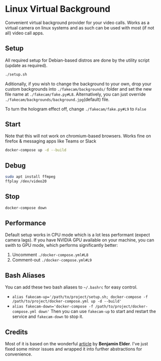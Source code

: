 # Linux Virtual Background
Convenient virtual background provider for your video calls. Works as a virtual camera
on linux systems and as such can be used with most (if not all) video call apps.

## Setup
All required setup for Debian-based distros are done 
by the utility script (update as required).
```bash
./setup.sh
```

Aditionally, if you wish to change the background to your own, 
drop your custom backgrounds into `./fakecam/backgrounds/` folder 
and set the new file name at `./fakecam/fake.py#L8`.
Alternatively, you can just override `./fakecam/backgrounds/background.jpg`(default) file.

To turn the hologram effect off, change `./fakecam/fake.py#L9` to `False`

## Start
Note that this will not work on chromium-based browsers. Works fine on firefox & messaging apps like Teams or Slack
```bash
docker-compose up -d --build
```

## Debug
```bash
sudo apt install ffmpeg
ffplay /dev/video20
```

## Stop
```bash
docker-compose down
```

## Performance
Default setup works in CPU mode which is a lot less performant (expect camera lags).
If you have NVIDIA GPU available on your machine, 
you can swith to GPU mode, which performs significantly better:
1. Uncomment `./docker-compose.yml#L8`
2. Comment-out `./docker-compose.yml#L9`

## Bash Aliases
You can add these two bash aliases to `~/.bashrc` for easy control.
* `alias fakecam-up='/path/to/project/setup.sh; docker-compose -f /path/to/project/docker-compose.yml up -d --build'`
* `alias fakecam-down='docker-compose -f /path/to/project/docker-compose.yml down'`
Then you can use `fakecam-up` to start and restart the service and `fakecam-down` to stop it.

## Credits
Most of it is based on the wonderful [article](https://elder.dev/posts/open-source-virtual-background/)
by **Benjamin Elder**. I've just fixed some minor issues and wrapped it into further
abstractions for convenience.
